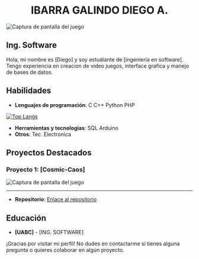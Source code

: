 ### <h1 align="center">IBARRA GALINDO DIEGO A.</h1>

![Captura de pantalla del juego](https://i.ibb.co/Wkycj1K/fondo.jpg)

## Ing. Software 

Hola, mi nombre es [Diego] y soy estudiante de [ingenieria en software]. Tengo experiencia en creacion de video juegos, interface grafica y manejo de bases de datos.

## Habilidades

- **Lenguajes de programación**: 
C
C++
Python
PHP

[![Top Langs](https://github-readme-stats.vercel.app/api/top-langs/?Dekstro999=tu-usuario)](https://github.com/anuraghazra/github-readme-stats)

- **Herramientas y tecnologías**:
SQL
Arduino
- **Otros**:
Tec. Electronica

## Proyectos Destacados

### Proyecto 1: [Cosmic-Caos]

![Captura de pantalla del juego](https://i.ibb.co/9W1YGtq/interfaz.png)

---

- **Repositorio**: [Enlace al repositorio](https://github.com/Dekstro999/COSMIC-CHAOS)

## Educación

- **[UABC]** - [ING. SOFTWARE]

<!-- ## Experiencia Profesional

- **[Nombre de la Empresa]** - [Puesto]
  - [Fechas de empleo]
  - Descripción breve de tus responsabilidades y logros.

- **[Nombre de la Empresa]** - [Puesto]
  - [Fechas de empleo]
  - Descripción breve de tus responsabilidades y logros. -->

<!-- ## Contacto

- **Email**: [tu email]
- **LinkedIn**: [enlace a tu perfil de LinkedIn]
- **GitHub**: [enlace a tu perfil de GitHub]
- **Otros**: [cualquier otro medio de contacto]

--- -->

¡Gracias por visitar mi perfil! No dudes en contactarme si tienes alguna pregunta o quieres colaborar en algún proyecto.
